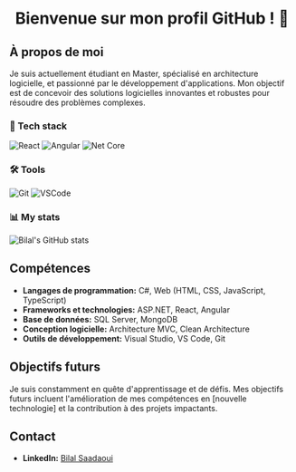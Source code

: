<!-- Titre -->
<h1 align="center">Bienvenue sur mon profil GitHub ! 👋</h1>

<!-- À propos de moi -->
## À propos de moi
Je suis actuellement étudiant en Master, spécialisé en architecture logicielle, et passionné par le développement d'applications. Mon objectif est de concevoir des solutions logicielles innovantes et robustes pour résoudre des problèmes complexes.

<!-- Bannière 
<p align="center">
  <img src="https://media.discordapp.net/attachments/671407160319541258/1187107332396679340/Picsart_23-11-15_11-48-37-133.jpg?ex=6595aedb&is=658339db&hm=9a9035a130421312caeea69220b21b459214eab2c31f056ce745c6acb4da4703&=&format=webp&width=100&height=10" alt="Nom de l'image" />
</p>
-->

### 🧰 Tech stack

![React](https://img.shields.io/badge/-React-101010?style=for-the-badge&logo=React&logoColor=white)
![Angular](https://img.shields.io/badge/-Angular-101010?style=for-the-badge&logo=Angular&logoColor=white)
![Net Core](https://img.shields.io/badge/-Angular-101010?style=for-the-badge&logo=Dotnet&logoColor=white)

### 🛠️ Tools
![Git](https://img.shields.io/badge/-Git-101010?style=for-the-badge&logo=git&logoColor=white)
![VSCode](https://img.shields.io/badge/-VSCode-101010?style=for-the-badge&logo=visualstudiocode&logoColor=white)



### 📊 My stats
![Bilal's GitHub stats](https://github-readme-stats-sigma-five.vercel.app/api?username=FoulekSH&show_icons=true&theme=prussian)


<!-- Compétences -->
## Compétences
- **Langages de programmation:** C#, Web (HTML, CSS, JavaScript, TypeScript)
- **Frameworks et technologies:** ASP.NET, React, Angular
- **Base de données:** SQL Server, MongoDB
- **Conception logicielle:** Architecture MVC, Clean Architecture
- **Outils de développement:** Visual Studio, VS Code, Git

<!-- Objectifs futurs -->
## Objectifs futurs
Je suis constamment en quête d'apprentissage et de défis. Mes objectifs futurs incluent l'amélioration de mes compétences en [nouvelle technologie] et la contribution à des projets impactants.


<!-- Contact -->
## Contact
- **LinkedIn:** [Bilal Saadaoui](https://www.linkedin.com/in/bilal-saadaoui/)
